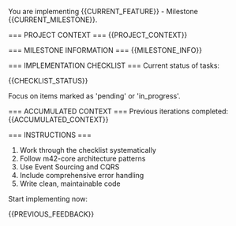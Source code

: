 You are implementing {{CURRENT_FEATURE}} - Milestone {{CURRENT_MILESTONE}}.

=== PROJECT CONTEXT ===
{{PROJECT_CONTEXT}}

=== MILESTONE INFORMATION ===
{{MILESTONE_INFO}}

=== IMPLEMENTATION CHECKLIST ===
Current status of tasks:

{{CHECKLIST_STATUS}}

Focus on items marked as 'pending' or 'in_progress'.

=== ACCUMULATED CONTEXT ===
Previous iterations completed:
{{ACCUMULATED_CONTEXT}}

=== INSTRUCTIONS ===
1. Work through the checklist systematically
2. Follow m42-core architecture patterns
3. Use Event Sourcing and CQRS
4. Include comprehensive error handling
5. Write clean, maintainable code

Start implementing now:

{{PREVIOUS_FEEDBACK}}